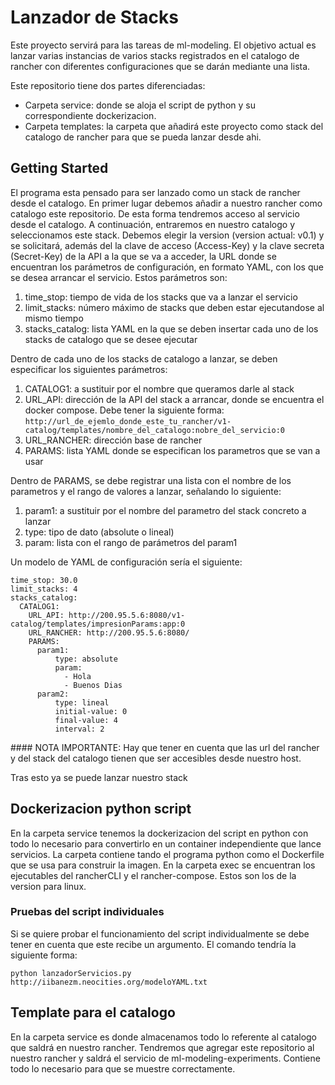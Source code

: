 <!-- README FO GIT HUB -->
# Lanzador de Stacks

Este proyecto servirá para las tareas de ml-modeling. El objetivo actual es lanzar varias instancias de varios stacks registrados en el catalogo de rancher con diferentes configuraciones que se darán mediante una lista.

Este repositorio tiene dos partes diferenciadas:
* Carpeta service: donde se aloja el script de python y su correspondiente dockerizacion.
* Carpeta templates: la carpeta que añadirá este proyecto como stack del catalogo de rancher para que se pueda lanzar desde ahi.


## Getting Started

El programa esta pensado para ser lanzado como un stack de rancher desde el catalogo.
En primer lugar debemos añadir a nuestro rancher como catalogo este repositorio. De esta forma tendremos acceso al servicio desde el catalogo.
A continuación, entraremos en nuestro catalogo y seleccionamos este stack. Debemos elegir la version (version actual: v0.1) y se solicitará, además del la clave de acceso (Access-Key) y la clave secreta (Secret-Key) de la API a la que se va a acceder, la URL donde se encuentran los parámetros de configuración, en formato YAML, con los que se desea arrancar el servicio. Estos parámetros son:

1. time_stop: tiempo de vida de los stacks que va a lanzar el servicio
2. limit_stacks: número máximo de stacks que deben estar ejecutandose al mismo tiempo
3. stacks_catalog: lista YAML en la que se deben insertar cada uno de los stacks de catalogo que se desee ejecutar

Dentro de cada uno de los stacks de catalogo a lanzar, se deben especificar los siguientes parámetros:

1. CATALOG1: a sustituir por el nombre que queramos darle al stack
2. URL_API: dirección de la API del stack a arrancar, donde se encuentra el docker compose. Debe tener la siguiente forma: `http://url_de_ejemlo_donde_este_tu_rancher/v1-catalog/templates/nombre_del_catalogo:nobre_del_servicio:0`
3. URL_RANCHER: dirección base de rancher
4. PARAMS: lista YAML donde se especifican los parametros que se van a usar

Dentro de PARAMS, se debe registrar una lista con el nombre de los parametros y el rango de valores a lanzar, señalando lo siguiente:

1. param1: a sustituir por el nombre del parametro del stack concreto a lanzar
2. type: tipo de dato (absolute o lineal)
3. param: lista con el rango de parámetros del param1

Un modelo de YAML de configuración sería el siguiente:
	
	time_stop: 30.0
	limit_stacks: 4
	stacks_catalog:
	  CATALOG1:
	    URL_API: http://200.95.5.6:8080/v1-catalog/templates/impresionParams:app:0
	    URL_RANCHER: http://200.95.5.6:8080/
	    PARAMS: 
	      param1:
	          type: absolute
	          param:
	            - Hola
	            - Buenos Dias
	      param2:
	          type: lineal
	          initial-value: 0
	          final-value: 4
	          interval: 2


#### NOTA IMPORTANTE: Hay que tener en cuenta que las url del rancher y del stack del catalogo tienen que ser accesibles desde nuestro host.

Tras esto ya se puede lanzar nuestro stack

## Dockerizacion python script

En la carpeta service tenemos la dockerizacion del script en python con todo lo necesario para convertirlo en un container independiente que lance servicios. La carpeta contiene tando el programa python como el Dockerfile que se usa para construir la imagen. En la carpeta exec se encuentran los ejecutables del rancherCLI y el rancher-compose. Estos son los de la version para linux.

### Pruebas del script individuales

Si se quiere probar el funcionamiento del script individualmente se debe tener en cuenta que este recibe un argumento.
El comando tendría la siguiente forma:

```
python lanzadorServicios.py http://iibanezm.neocities.org/modeloYAML.txt 
```

## Template para el catalogo

En la carpeta service es donde almacenamos todo lo referente al catalogo que saldrá en nuestro rancher. Tendremos que agregar este repositorio al nuestro rancher y saldrá el servicio de ml-modeling-experiments. Contiene todo lo necesario para que se muestre correctamente.
